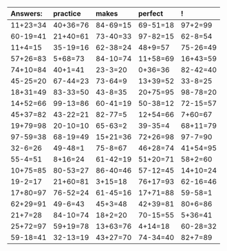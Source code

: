 | Answers: | practice | makes | perfect | ! |
| :--- | :--- | :--- | :--- | :--- |
| 11+23=34 | 40+36=76 | 84-69=15 | 69-51=18 | 97+2=99 | 
| 60-19=41 | 21+40=61 | 73-40=33 | 97-82=15 | 62-8=54 | 
| 11+4=15 | 35-19=16 | 62-38=24 | 48+9=57 | 75-26=49 | 
| 57+26=83 | 5+68=73 | 84-10=74 | 11+58=69 | 16+43=59 | 
| 74+10=84 | 40+1=41 | 23-3=20 | 0+36=36 | 82-42=40 | 
| 45-25=20 | 67-44=23 | 73-64=9 | 13+39=52 | 33-8=25 | 
| 18+31=49 | 83-33=50 | 43-8=35 | 20+75=95 | 98-78=20 | 
| 14+52=66 | 99-13=86 | 60-41=19 | 50-38=12 | 72-15=57 | 
| 45+37=82 | 43-22=21 | 82-77=5 | 12+54=66 | 7+60=67 | 
| 19+79=98 | 20-10=10 | 65-63=2 | 39-35=4 | 68+11=79 | 
| 97-59=38 | 68-19=49 | 15+21=36 | 72+26=98 | 97-7=90 | 
| 32-6=26 | 49-48=1 | 75-8=67 | 46+28=74 | 41+54=95 | 
| 55-4=51 | 8+16=24 | 61-42=19 | 51+20=71 | 58+2=60 | 
| 10+75=85 | 80-53=27 | 86-40=46 | 57-12=45 | 14+10=24 | 
| 19-2=17 | 21+60=81 | 3+15=18 | 76+17=93 | 62-16=46 | 
| 17+80=97 | 76-52=24 | 61-45=16 | 17+71=88 | 59-58=1 | 
| 62+29=91 | 49-6=43 | 45+3=48 | 42+39=81 | 80+6=86 | 
| 21+7=28 | 84-10=74 | 18+2=20 | 70-15=55 | 5+36=41 | 
| 25+72=97 | 59+19=78 | 13+63=76 | 4+14=18 | 60-28=32 | 
| 59-18=41 | 32-13=19 | 43+27=70 | 74-34=40 | 82+7=89 | 

